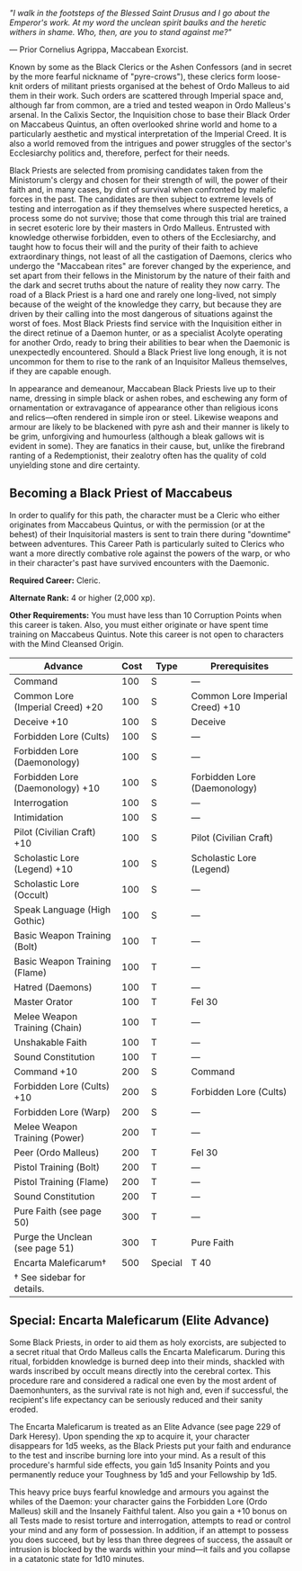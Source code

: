 *"I walk in the footsteps of the Blessed Saint Drusus and I go about the Emperor's work. At my word the unclean spirit baulks and the heretic withers in shame. Who, then, are you to stand against me?"*

— Prior Cornelius Agrippa, Maccabean Exorcist.

Known by some as the Black Clerics or the Ashen Confessors (and in secret by the more fearful nickname of "pyre-crows"), these clerics form loose-knit orders of militant priests organised at the behest of Ordo Malleus to aid them in their work. Such orders are scattered through Imperial space and, although far from common, are a tried and tested weapon in Ordo Malleus's arsenal. In the Calixis Sector, the Inquisition chose to base their Black Order on Maccabeus Quintus, an often overlooked shrine world and home to a particularly aesthetic and mystical interpretation of the Imperial Creed. It is also a world removed from the intrigues and power struggles of the sector's Ecclesiarchy politics and, therefore, perfect for their needs.

Black Priests are selected from promising candidates taken from the Ministorum's clergy and chosen for their strength of will, the power of their faith and, in many cases, by dint of survival when confronted by malefic forces in the past. The candidates are then subject to extreme levels of testing and interrogation as if they themselves where suspected heretics, a process some do not survive; those that come through this trial are trained in secret esoteric lore by their masters in Ordo Malleus. Entrusted with knowledge otherwise forbidden, even to others of the Ecclesiarchy, and taught how to focus their will and the purity of their faith to achieve extraordinary things, not least of all the castigation of Daemons, clerics who undergo the "Maccabean rites" are forever changed by the experience, and set apart from their fellows in the Ministorum by the nature of their faith and the dark and secret truths about the nature of reality they now carry. The road of a Black Priest is a hard one and rarely one long-lived, not simply because of the weight of the knowledge they carry, but because they are driven by their calling into the most dangerous of situations against the worst of foes. Most Black Priests find service with the Inquisition either in the direct retinue of a Daemon hunter, or as a specialist Acolyte operating for another Ordo, ready to bring their abilities to bear when the Daemonic is unexpectedly encountered. Should a Black Priest live long enough, it is not uncommon for them to rise to the rank of an Inquisitor Malleus themselves, if they are capable enough.

In appearance and demeanour, Maccabean Black Priests live up to their name, dressing in simple black or ashen robes, and eschewing any form of ornamentation or extravagance of appearance other than religious icons and relics—often rendered in simple iron or steel. Likewise weapons and armour are likely to be blackened with pyre ash and their manner is likely to be grim, unforgiving and humourless (although a bleak gallows wit is evident in some). They are fanatics in their cause, but, unlike the firebrand ranting of a Redemptionist, their zealotry often has the quality of cold unyielding stone and dire certainty.

## **Becoming a Black Priest of Maccabeus**

In order to qualify for this path, the character must be a Cleric who either originates from Maccabeus Quintus, or with the permission (or at the behest) of their Inquisitorial masters is sent to train there during "downtime" between adventures. This Career Path is particularly suited to Clerics who want a more directly combative role against the powers of the warp, or who in their character's past have survived encounters with the Daemonic.

**Required Career:** Cleric.

**Alternate Rank:** 4 or higher (2,000 xp).

**Other Requirements:** You must have less than 10 Corruption Points when this career is taken. Also, you must either originate or have spent time training on Maccabeus Quintus. Note this career is not open to characters with the Mind Cleansed Origin.

| Advance                          | Cost | Type    | Prerequisites                   |
|----------------------------------|------|---------|---------------------------------|
| Command                          | 100  | S       | —                               |
| Common Lore (Imperial Creed) +20 | 100  | S       | Common Lore Imperial Creed) +10 |
| Deceive +10                      | 100  | S       | Deceive                         |
| Forbidden Lore (Cults)           | 100  | S       | —                               |
| Forbidden Lore (Daemonology)     | 100  | S       | —                               |
| Forbidden Lore (Daemonology) +10 | 100  | S       | Forbidden Lore (Daemonology)    |
| Interrogation                    | 100  | S       | —                               |
| Intimidation                     | 100  | S       | —                               |
| Pilot (Civilian Craft) +10       | 100  | S       | Pilot (Civilian Craft)          |
| Scholastic Lore (Legend) +10     | 100  | S       | Scholastic Lore (Legend)        |
| Scholastic Lore (Occult)         | 100  | S       | —                               |
| Speak Language (High Gothic)     | 100  | S       | —                               |
| Basic Weapon Training (Bolt)     | 100  | T       | —                               |
| Basic Weapon Training (Flame)    | 100  | T       | —                               |
| Hatred (Daemons)                 | 100  | T       | —                               |
| Master Orator                    | 100  | T       | Fel 30                          |
| Melee Weapon Training (Chain)    | 100  | T       | —                               |
| Unshakable Faith                 | 100  | T       | —                               |
| Sound Constitution               | 100  | T       | —                               |
| Command +10                      | 200  | S       | Command                         |
| Forbidden Lore (Cults) +10       | 200  | S       | Forbidden Lore (Cults)          |
| Forbidden Lore (Warp)            | 200  | S       | —                               |
| Melee Weapon Training (Power)    | 200  | T       | —                               |
| Peer (Ordo Malleus)              | 200  | T       | Fel 30                          |
| Pistol Training (Bolt)           | 200  | T       | —                               |
| Pistol Training (Flame)          | 200  | T       | —                               |
| Sound Constitution               | 200  | T       | —                               |
| Pure Faith (see page 50)         | 300  | T       | —                               |
| Purge the Unclean (see page 51)  | 300  | T       | Pure Faith                      |
| Encarta Maleficarum†             | 500  | Special | T 40                            |
| † See sidebar for details.       |      |         |                                 |

## **Special: Encarta Maleficarum (Elite Advance)**

Some Black Priests, in order to aid them as holy exorcists, are subjected to a secret ritual that Ordo Malleus calls the Encarta Maleficarum. During this ritual, forbidden knowledge is burned deep into their minds, shackled with wards inscribed by occult means directly into the cerebral cortex. This procedure rare and considered a radical one even by the most ardent of Daemonhunters, as the survival rate is not high and, even if successful, the recipient's life expectancy can be seriously reduced and their sanity eroded.

The Encarta Maleficarum is treated as an Elite Advance (see page 229 of Dark Heresy). Upon spending the xp to acquire it, your character disappears for 1d5 weeks, as the Black Priests put your faith and endurance to the test and inscribe burning lore into your mind. As a result of this procedure's harmful side effects, you gain 1d5 Insanity Points and you permanently reduce your Toughness by 1d5 and your Fellowship by 1d5.

This heavy price buys fearful knowledge and armours you against the whiles of the Daemon: your character gains the Forbidden Lore (Ordo Malleus) skill and the Insanely Faithful talent. Also you gain a +10 bonus on all Tests made to resist torture and interrogation, attempts to read or control your mind and any form of possession. In addition, if an attempt to possess you does succeed, but by less than three degrees of success, the assault or intrusion is blocked by the wards within your mind—it fails and you collapse in a catatonic state for 1d10 minutes.